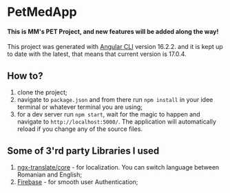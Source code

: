 # PetMedApp
#### This is MM's PET Project, and new features will be added along the way!
This project was generated with [Angular CLI](https://github.com/angular/angular-cli) version 16.2.2. and it is kept up to date with the latest, that means that current version is 17.0.4.


## How to?
1.  clone the project;
2.  navigate to `package.json` and from there run `npm install` in your idee terminal or whatever terminal you are using;
3.  for a dev server run `npm start`, wait for the magic to happen and navigate to `http://localhost:5000/`. The application will automatically reload if you change any of the source files.

## Some of 3'rd party Libraries I used
1. [ngx-translate/core](https://github.com/ngx-translate/core) - for localization. You can switch language between Romanian and English;
2. [Firebase](https://firebase.google.com) - for smooth user Authentication;

[//]: # (## Code scaffolding)

[//]: # ()
[//]: # (Run `ng generate component component-name` to generate a new component. You can also use `ng generate directive|pipe|service|class|guard|interface|enum|module`.)

[//]: # ()
[//]: # ()
[//]: # (## Build)

[//]: # ()
[//]: # ()
[//]: # (Run `ng build` to build the project. The build artifacts will be stored in the `dist/` directory.)

[//]: # ()
[//]: # ()
[//]: # (## Running unit tests)

[//]: # ()
[//]: # ()
[//]: # (Run `ng test` to execute the unit tests via [Karma]&#40;https://karma-runner.github.io&#41;.)

[//]: # ()
[//]: # ()
[//]: # (## Running end-to-end tests)

[//]: # ()
[//]: # ()
[//]: # (Run `ng e2e` to execute the end-to-end tests via a platform of your choice. To use this command, you need to first add a package that implements end-to-end testing capabilities.)

[//]: # ()
[//]: # ()
[//]: # (## Further help)

[//]: # ()
[//]: # ()
[//]: # (To get more help on the Angular CLI use `ng help` or go check out the [Angular CLI Overview and Command Reference]&#40;https://angular.io/cli&#41; page.)
